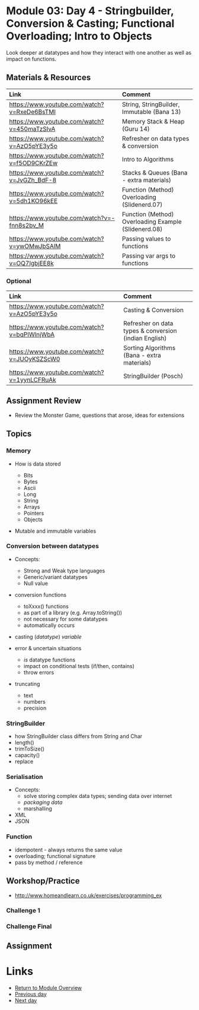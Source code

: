 # Module 03: Day 4 - Stringbuilder, Conversion & Casting; Functional Overloading; Intro to Objects
Look deeper at datatypes and how they interact with one another as well as impact on functions.

## Materials & Resources

| Link | Comment |
|:---- |:------- |
|https://www.youtube.com/watch?v=RxeDe6BsTMI|String, StringBuilder, Immutable (Bana 13)|
|https://www.youtube.com/watch?v=450maTzSIvA|Memory Stack & Heap (Guru 14)|
|https://www.youtube.com/watch?v=AzO5pYE3y5o|Refresher on data types & conversion |
|https://www.youtube.com/watch?v=f5OD9CKrZEw|Intro to Algorithms|
|https://www.youtube.com/watch?v=JvGZh_BdF-8|Stacks & Queues (Bana - extra materials)|
|https://www.youtube.com/watch?v=5dh1KO96kEE|Function (Method) Overloading (Slidenerd.07)|
|https://www.youtube.com/watch?v=-fnn8s2bv_M|Function (Method) Overloading Example (Slidenerd.08)|
|https://www.youtube.com/watch?v=ywOMwJbSAlM|Passing values to functions |
|https://www.youtube.com/watch?v=OQ7IgbjEE8k|Passing var args to functions |


### Optional
| Link | Comment |
|:---- |:------ |
|https://www.youtube.com/watch?v=AzO5pYE3y5o|Casting & Conversion|
|https://www.youtube.com/watch?v=bqPIWlnjWbA|Refresher on data types & conversion (indian English)|
|https://www.youtube.com/watch?v=JUOyKSZScW0|Sorting Algorithms (Bana - extra materials)|
|https://www.youtube.com/watch?v=1yynLCFRuAk|StringBuilder (Posch)|

## Assignment Review
- Review the Monster Game, questions that arose, ideas for extensions


## Topics
### Memory
- How is data stored 
  - Bits
  - Bytes
  - Ascii
  - Long
  - String
  - Arrays
  - Pointers 
  - Objects
  
- Mutable and immutable variables


### Conversion between datatypes
- Concepts: 
  - Strong and Weak type languages
  - Generic/variant datatypes
  - Null value
  
- conversion functions
  - toXxxx() functions
  - as part of a library (e.g. Array.toString())
  - not necessary for some datatypes
  - automatically occurs
    
- casting (*datatype*) *variable*

- error & uncertain situations
  - *is* datatype functions
  - impact on conditional tests (if/then, contains)
  - throw errors
  
- truncating
  - text
  - numbers
  - precision


### StringBuilder
- how StringBuilder class differs from String and Char
- length()
- trimToSize()
- capacity()
- replace

### Serialisation
- Concepts:
  - solve storing complex data types; sending data over internet
  - *packaging data*
  - marshalling  
- XML
- JSON

### Function 
- idempotent - always returns the same value
- overloading; functional signature
- pass by method / reference


## Workshop/Practice 
- http://www.homeandlearn.co.uk/exercises/programming_ex

### Challenge 1
### Challenge Final

## Assignment

# Links
- [Return to Module Overview](..)
- [Previous day](../m03d3)
- [Next day](../../module-04/m04d1)
